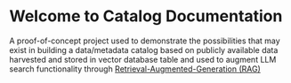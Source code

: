 # Welcome to Catalog Documentation

A proof-of-concept project used to demonstrate the possibilities that may exist in building a data/metadata catalog based on publicly available data harvested and stored in vector database table and used to augment LLM search functionality through [Retrieval-Augmented-Generation (RAG)](https://en.wikipedia.org/wiki/Retrieval-augmented_generation) 

<!-- # Welcome to MkDocs

For full documentation visit [mkdocs.org](https://www.mkdocs.org).

## Commands

* `mkdocs new [dir-name]` - Create a new project.
* `mkdocs serve` - Start the live-reloading docs server.
* `mkdocs build` - Build the documentation site.
* `mkdocs -h` - Print help message and exit.

## Project layout

    mkdocs.yml    # The configuration file.
    docs/
        index.md  # The documentation homepage.
        ...       # Other markdown pages, images and other files. -->
